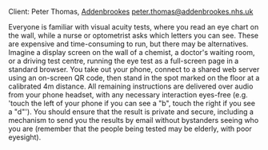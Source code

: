 Client: Peter Thomas, [Addenbrookes](Addenbrookes "wikilink")
<peter.thomas@addenbrookes.nhs.uk>

Everyone is familiar with visual acuity tests, where you read an eye
chart on the wall, while a nurse or optometrist asks which letters you
can see. These are expensive and time-consuming to run, but there may be
alternatives. Imagine a display screen on the wall of a chemist, a
doctor's waiting room, or a driving test centre, running the eye test as
a full-screen page in a standard browser. You take out your phone,
connect to a shared web server using an on-screen QR code, then stand in
the spot marked on the floor at a calibrated 4m distance. All remaining
instructions are delivered over audio from your phone headset, with any
necessary interaction eyes-free (e.g. 'touch the left of your phone if
you can see a "b", touch the right if you see a "d"'). You should ensure
that the result is private and secure, including a mechanism to send you
the results by email without bystanders seeing who you are (remember
that the people being tested may be elderly, with poor eyesight).